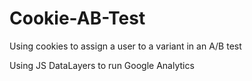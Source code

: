 # Cookie-AB-Test
Using cookies to assign a user to a variant in an A/B test

Using JS DataLayers to run Google Analytics
